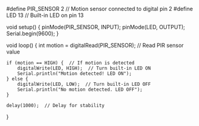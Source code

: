 #define PIR_SENSOR 2  // Motion sensor connected to digital pin 2
#define LED 13        // Built-in LED on pin 13

void setup() {
    pinMode(PIR_SENSOR, INPUT);
    pinMode(LED, OUTPUT);
    Serial.begin(9600);
}

void loop() {
    int motion = digitalRead(PIR_SENSOR);  // Read PIR sensor value


    if (motion == HIGH) {  // If motion is detected
        digitalWrite(LED, HIGH);  // Turn built-in LED ON
        Serial.println("Motion detected! LED ON");
    } else {
        digitalWrite(LED, LOW);  // Turn built-in LED OFF
        Serial.println("No motion detected. LED OFF");
    }

    delay(1000);  // Delay for stability
}
